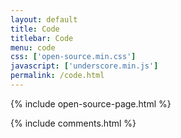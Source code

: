 ```yaml
---
layout: default
title: Code
titlebar: Code
menu: code
css: ['open-source.min.css']
javascript: ['underscore.min.js']
permalink: /code.html
---
```


{% include open-source-page.html %}

{% include comments.html %}